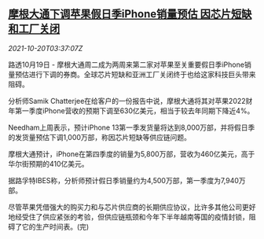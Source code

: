 <!--1634702462000-->
[摩根大通下调苹果假日季iPhone销量预估 因芯片短缺和工厂关闭](https://cn.reuters.com/article/jpmorgan-apple-forecast-sales-1019-tues-idCNKBS2HA09A)
------

<div><i>2021-10-20T03:37:07Z</i></div><p>路透10月19日 - 摩根大通周二成为两周来第二家对苹果至关重要假日季iPhone销量预估进行下调的券商。全球芯片短缺和亚洲工厂关闭终于也给这家科技巨头带来阻碍。</p><p>分析师Samik Chatterjee在给客户的一份报告中说，摩根大通将其对苹果2022财年第一季度iPhone营收的预期下调至630亿美元，相当于较去年同期下降近4%。</p><p>Needham上周表示，预计iPhone 13第一季发货量将达到8,000万部，并将假日季的发货量预估下调1,000万部，称因芯片短缺等供应链问题。</p><p>摩根大通预计，iPhone在第四季度的销量为5,800万部，营收为460亿美元，高于华尔街预期的410亿美元。</p><p>据路孚特IBES称，分析师预计假日季销量约为4,500万部，第一季度为7,940万部。</p><p>尽管苹果凭借强大的购买力和与芯片供应商的长期供应协议，比许多其他公司更好地经受住了供应紧张的考验，但供应链瓶颈和今年下半年越南等国的疫情封锁，阻碍了它的生产时间表。(完)</p>
